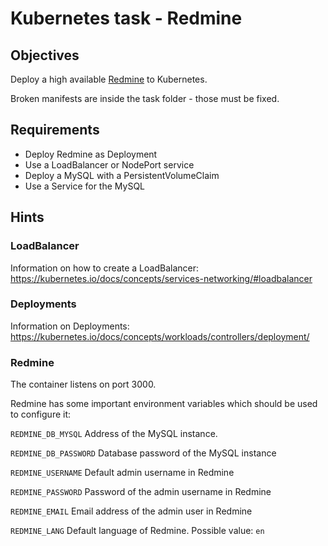 # Kubernetes task - Redmine

## Objectives

Deploy a high available [Redmine](https://www.redmine.org/) to Kubernetes.

Broken manifests are inside the task folder - those must be fixed.

## Requirements

- Deploy Redmine as Deployment
- Use a LoadBalancer or NodePort service
- Deploy a MySQL with a PersistentVolumeClaim
- Use a Service for the MySQL


## Hints

### LoadBalancer

Information on how to create a LoadBalancer: https://kubernetes.io/docs/concepts/services-networking/#loadbalancer

### Deployments

Information on Deployments: https://kubernetes.io/docs/concepts/workloads/controllers/deployment/

### Redmine 

The container listens on port 3000.

Redmine has some important environment variables which should be used to configure it:
  
`REDMINE_DB_MYSQL`
Address of the MySQL instance.

`REDMINE_DB_PASSWORD`
Database password of the MySQL instance

`REDMINE_USERNAME`
Default admin username in Redmine

`REDMINE_PASSWORD`
Password of the admin username in Redmine

`REDMINE_EMAIL`
Email address of the admin user in Redmine

`REDMINE_LANG`
Default language of Redmine.
Possible value: `en`

